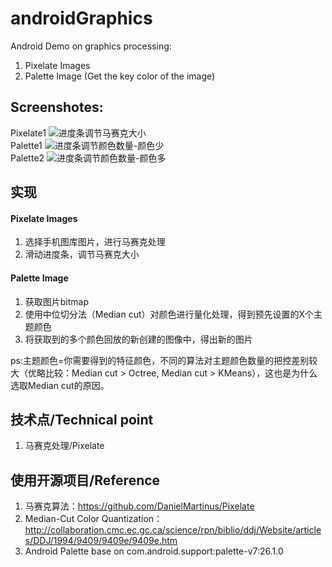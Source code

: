 # androidGraphics
Android Demo on graphics processing:
1. Pixelate Images 
2. Palette Image (Get the key color of the image)

## Screenshotes:
Pixelate1
![进度条调节马赛克大小](https://github.com/AriesJiang/androidPixelate/blob/master/image/微信图片_20180619200628.jpg)
<br/>
Palette1
![进度条调节颜色数量-颜色少](https://github.com/AriesJiang/androidPixelate/blob/master/image/S80805-16480638.jpg)
<br/>
Palette2
![进度条调节颜色数量-颜色多](https://github.com/AriesJiang/androidPixelate/blob/master/image/S80805-16514215.jpg)
<br/>

## 实现
#### Pixelate Images
1. 选择手机图库图片，进行马赛克处理
2. 滑动进度条，调节马赛克大小

#### Palette Image
1. 获取图片bitmap
2. 使用中位切分法（Median cut）对颜色进行量化处理，得到预先设置的X个主题颜色
3. 将获取到的多个颜色回放的新创建的图像中，得出新的图片

ps:主题颜色=你需要得到的特征颜色，不同的算法对主题颜色数量的把控差别较大（优略比较：Median cut > Octree, Median cut > KMeans），这也是为什么选取Median cut的原因。

## 技术点/Technical point
1. 马赛克处理/Pixelate

## 使用开源项目/Reference
1. 马赛克算法：https://github.com/DanielMartinus/Pixelate
2. Median-Cut Color Quantization： http://collaboration.cmc.ec.gc.ca/science/rpn/biblio/ddj/Website/articles/DDJ/1994/9409/9409e/9409e.htm
3. Android Palette base on com.android.support:palette-v7:26.1.0
